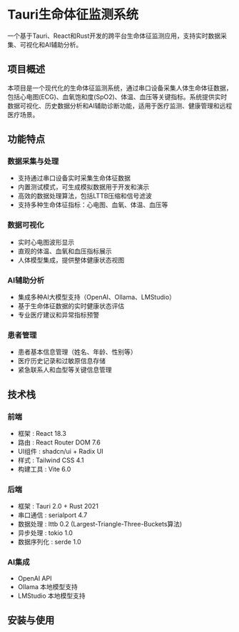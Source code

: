 # Tauri生命体征监测系统
一个基于Tauri、React和Rust开发的跨平台生命体征监测应用，支持实时数据采集、可视化和AI辅助分析。

## 项目概述
本项目是一个现代化的生命体征监测系统，通过串口设备采集人体生命体征数据，包括心电图(ECG)、血氧饱和度(SpO2)、体温、血压等关键指标。系统提供实时数据可视化、历史数据分析和AI辅助诊断功能，适用于医疗监测、健康管理和远程医疗场景。

## 功能特点
### 数据采集与处理
- 支持通过串口设备实时采集生命体征数据
- 内置测试模式，可生成模拟数据用于开发和演示
- 高效的数据处理算法，包括LTTB压缩和信号滤波
- 支持多种生命体征指标：心电图、血氧、体温、血压等
### 数据可视化
- 实时心电图波形显示
- 直观的体温、血氧和血压指标展示
- 人体模型集成，提供整体健康状态视图
### AI辅助分析
- 集成多种AI大模型支持（OpenAI、Ollama、LMStudio）
- 基于生命体征数据的实时健康状态评估
- 专业医疗建议和异常指标预警
### 患者管理
- 患者基本信息管理（姓名、年龄、性别等）
- 医疗历史记录和过敏原信息存储
- 紧急联系人和血型等关键信息管理
## 技术栈
### 前端
- 框架 : React 18.3
- 路由 : React Router DOM 7.6
- UI组件 : shadcn/ui + Radix UI
- 样式 : Tailwind CSS 4.1
- 构建工具 : Vite 6.0
### 后端
- 框架 : Tauri 2.0 + Rust 2021
- 串口通信 : serialport 4.7
- 数据处理 : lttb 0.2 (Largest-Triangle-Three-Buckets算法)
- 异步处理 : tokio 1.0
- 数据序列化 : serde 1.0
### AI集成
- OpenAI API
- Ollama 本地模型支持
- LMStudio 本地模型支持
## 安装与使用